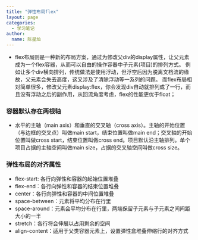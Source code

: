 ```yaml
---
title: "弹性布局flex"
layout: page
categories: 
  - 学习笔记
author: 
  name: 陈星灿
---
```


* flex布局则是一种新的布局方案，通过为修改父div的display属性，让父元素成为一个flex容器，从而可以自由的操作容器中子元素(项目)的排列方式。
例如让多个div横向排列，传统做法是使用浮动，但浮空后因为脱离文档流的缘故，父元素会失去高度，这又涉及了清除浮动等一系列的问题。
而flex布局相对简单很多，修改父元素display:flex，你会发现div自动就排列成了一行，而且没有浮动之后的副作用，从回流角度考虑，flex的性能更优于float；

### 容器默认存在两根轴
* 水平的主轴（main axis）和垂直的交叉轴（cross axis）。主轴的开始位置（与边框的交叉点）叫做main start，结束位置叫做main end；交叉轴的开始位置叫做cross start，结束位置叫做cross end。项目默认沿主轴排列。单个项目占据的主轴空间叫做main size，占据的交叉轴空间叫做cross size。

### 弹性布局的对齐属性
* flex-start: 各行向弹性和容器的起始位置堆叠
* flex-end：各行向弹性和容器的结束位置堆叠
* center：各行向弹性和容器的中间位置堆叠
* space-between：元素将平均分布在行里
* space-around：元素会平均分布在行里，两端保留子元素与子元素之间间距大小的一半 
* stretch：各行将会伸展以占用剩余的空间   
* align-content：适用于父类容器元素上，设置弹性盒堆叠伸缩行的对齐方式
